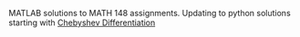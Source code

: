MATLAB solutions to MATH 148 assignments. 
Updating to python solutions starting with [Chebyshev Differentiation](https://github.com/ibansadowski/Numerical-Analysis/tree/main/Chebyshev%20Differentiation)